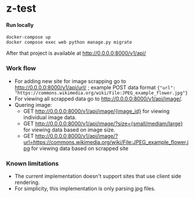 # z-test

#### Run locally
```
docker-compose up
docker compose exec web python manage.py migrate 
```
After that project is available at http://0.0.0.0:8000/v1/api/

### Work flow
 - For adding new site for image scrapping go to http://0.0.0.0:8000/v1/api/url/ ;  example POST data format `{"url": "https://commons.wikimedia.org/wiki/File:JPEG_example_flower.jpg"}`
 - For viewing all scrapped data go to http://0.0.0.0:8000/v1/api/image/.
 - Quering image:
    - GET http://0.0.0.0:8000/v1/api/image/{image_id} for viewing individual image data.
    - GET http://0.0.0.0:8000/v1/api/image/?size={small/mediam/large}  for viewing data based on image size. 
    - GET http://0.0.0.0:8000/v1/api/image/?url=https://commons.wikimedia.org/wiki/File:JPEG_example_flower.jpg  for viewing data based on scrapped site
 
### Known limitations
 - The current implementation doesn't support sites that use client side rendering.
 - For simplicity, this implementation is only parsing jpg files.  
